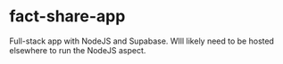 # fact-share-app
Full-stack app with NodeJS and Supabase. WIll likely need to be hosted elsewhere to run the NodeJS aspect.
